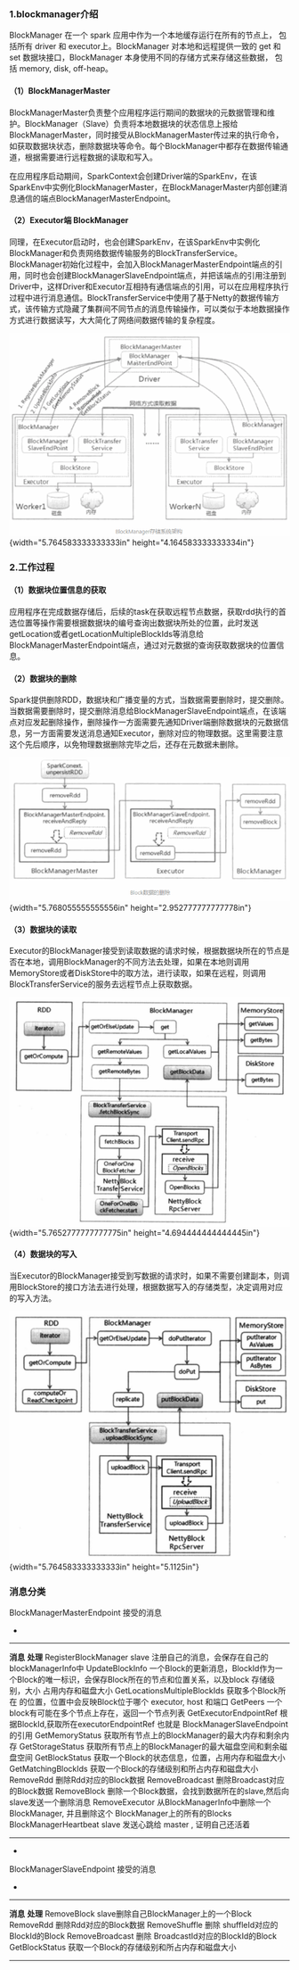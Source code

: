 ### 1.blockmanager介绍

BlockManager 在一个 spark 应用中作为一个本地缓存运行在所有的节点上，
包括所有 driver 和 executor上。BlockManager 对本地和远程提供一致的 get
和set 数据块接口，BlockManager 本身使用不同的存储方式来存储这些数据，
包括 memory, disk, off-heap。

#### （1）BlockManagerMaster

BlockManagerMaster负责整个应用程序运行期间的数据块的元数据管理和维护。BlockManager（Slave）负责将本地数据块的状态信息上报给BlockManagerMaster，同时接受从BlockManagerMaster传过来的执行命令，如获取数据块状态，删除数据块等命令。每个BlockManager中都存在数据传输通道，根据需要进行远程数据的读取和写入。

在应用程序启动期间，SparkContext会创建Driver端的SparkEnv，在该SparkEnv中实例化BlockManagerMaster，在BlockManagerMaster内部创建消息通信的端点BlockManagerMasterEndpoint。

#### （2）Executor端 BlockManager

同理，在Executor启动时，也会创建SparkEnv，在该SparkEnv中实例化BlockManager和负责网络数据传输服务的BlockTransferService。BlockManager初始化过程中，会加入BlockManagerMasterEndpoint端点的引用，同时也会创建BlockManagerSlaveEndpoint端点，并把该端点的引用注册到Driver中，这样Driver和Executor互相持有通信端点的引用，可以在应用程序执行过程中进行消息通信。BlockTransferService中使用了基于Netty的数据传输方式，该传输方式隐藏了集群间不同节点的消息传输操作，可以类似于本地数据操作方式进行数据读写，大大简化了网络间数据传输的复杂程度。

![](media/image1.png){width="5.764583333333333in"
height="4.164583333333334in"}

### 2.工作过程

#### （1）数据块位置信息的获取

应用程序在完成数据存储后，后续的task在获取远程节点数据，获取rdd执行的首选位置等操作需要根据数据块的编号查询出数据块所处的位置，此时发送getLocation或者getLocationMultipleBlockIds等消息给BlockManagerMasterEndpoint端点，通过对元数据的查询获取数据块的位置信息。

#### （2）数据块的删除

Spark提供删除RDD，数据块和广播变量的方式，当数据需要删除时，提交删除。当数据需要删除时，提交删除消息给BlockManagerSlaveEndpoint端点，在该端点对应发起删除操作，删除操作一方面需要先通知Driver端删除数据块的元数据信息，另一方面需要发送消息通知Executor，删除对应的物理数据。这里需要注意这个先后顺序，以免物理数据删除完毕之后，还存在元数据未删除。

![](media/image2.png){width="5.768055555555556in"
height="2.952777777777778in"}

#### （3）数据块的读取

Executor的BlockManager接受到读取数据的请求时候，根据数据块所在的节点是否在本地，调用BlockManager的不同方法去处理，如果在本地则调用MemoryStore或者DiskStore中的取方法，进行读取，如果在远程，则调用BlockTransferService的服务去远程节点上获取数据。

![](media/image3.png){width="5.7652777777777775in"
height="4.694444444444445in"}

#### （4）数据块的写入

当Executor的BlockManager接受到写数据的请求时，如果不需要创建副本，则调用BlockStore的接口方法去进行处理，根据数据写入的存储类型，决定调用对应的写入方法。

![](media/image4.png){width="5.764583333333333in"
height="5.1125in"}

### 消息分类

BlockManagerMasterEndpoint 接受的消息

-   

  ------------------------------ -----------------------------------------------------------------------------------------------------------------------------------
  **消息**                       **处理**
  RegisterBlockManager           slave 注册自己的消息，会保存在自己的blockManagerInfo中
  UpdateBlockInfo                一个Block的更新消息，BlockId作为一个Block的唯一标识，会保存Block所在的节点和位置关系，以及block 存储级别，大小 占用内存和磁盘大小
  GetLocationsMultipleBlockIds   获取多个Block所在 的位置，位置中会反映Block位于哪个 executor, host 和端口
  GetPeers                       一个block有可能在多个节点上存在，返回一个节点列表
  GetExecutorEndpointRef         根据BlockId,获取所在executorEndpointRef 也就是 BlockManagerSlaveEndpoint的引用
  GetMemoryStatus                获取所有节点上的BlockManager的最大内存和剩余内存
  GetStorageStatus               获取所有节点上的BlockManager的最大磁盘空间和剩余磁盘空间
  GetBlockStatus                 获取一个Block的状态信息，位置，占用内存和磁盘大小
  GetMatchingBlockIds            获取一个Block的存储级别和所占内存和磁盘大小
  RemoveRdd                      删除Rdd对应的Block数据
  RemoveBroadcast                删除Broadcast对应的Block数据
  RemoveBlock                    删除一个Block数据，会找到数据所在的slave,然后向slave发送一个删除消息
  RemoveExecutor                 从BlockManagerInfo中删除一个BlockManager, 并且删除这个 BlockManager上的所有的Blocks
  BlockManagerHeartbeat          slave 发送心跳给 master , 证明自己还活着
  ------------------------------ -----------------------------------------------------------------------------------------------------------------------------------

-   

BlockManagerSlaveEndpoint 接受的消息

-   

  ----------------- ---------------------------------------------
  **消息**          **处理**
  RemoveBlock       slave删除自己BlockManager上的一个Block
  RemoveRdd         删除Rdd对应的Block数据
  RemoveShuffle     删除 shuffleId对应的BlockId的Block
  RemoveBroadcast   删除 BroadcastId对应的BlockId的Block
  GetBlockStatus    获取一个Block的存储级别和所占内存和磁盘大小
  ----------------- ---------------------------------------------


